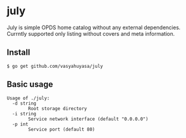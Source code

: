 # july
July is simple OPDS home catalog without any external dependencies. Currntly supported only listing without covers and meta information.

## Install

```shell
$ go get github.com/vasyahuyasa/july
```

## Basic usage

```shell
Usage of ./july:
  -d string
        Root storage directory
  -i string
        Service network interface (default "0.0.0.0")
  -p int
        Service port (default 80)
```
